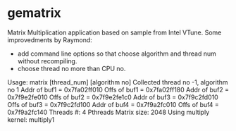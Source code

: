 # gematrix
Matrix Multiplication application based on sample from Intel VTune. 
Some improvedments by Raymond:
- add command line options so that choose algorithm and thread num without recompiling.
- choose thread no more than CPU no. 

Usage: matrix [thread_num] [algorithm no]
Collected thread no -1, algorithm no 1
Addr of buf1 = 0x7fa02ff010
Offs of buf1 = 0x7fa02ff180
Addr of buf2 = 0x7f9e2fe010
Offs of buf2 = 0x7f9e2fe1c0
Addr of buf3 = 0x7f9c2fd010
Offs of buf3 = 0x7f9c2fd100
Addr of buf4 = 0x7f9a2fc010
Offs of buf4 = 0x7f9a2fc140
Threads #: 4 Pthreads
Matrix size: 2048
Using multiply kernel: multiply1

